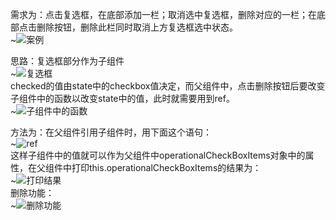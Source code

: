 需求为：点击复选框，在底部添加一栏；取消选中复选框，删除对应的一栏；在底部点击删除按钮，删除此栏同时取消上方复选框选中状态。  
~![案例](C:\Asiainfo\ref.png)    

思路：复选框部分作为子组件  
~![复选框](C:\Asiainfo\复选框.png)  
checked的值由state中的checkbox值决定，而父组件中，点击删除按钮后要改变子组件中的函数以改变state中的值，此时就需要用到ref。  
~![子组件中的函数](C:\Asiainfo\子组件中的函数.png)  

方法为：在父组件引用子组件时，用下面这个语句：  
~![ref](C:\Asiainfo\ref1.png)  
这样子组件中的值就可以作为父组件中operationalCheckBoxItems对象中的属性，在父组件中打印this.operationalCheckBoxItems的结果为：  
~![打印结果](C:\Asiainfo\打印.png)   
删除功能：  
~![删除功能](C:\Asiainfo\用法.png) 

